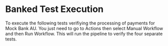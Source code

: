 # Banked Test Execution

To execute the following tests verifiying the processing of payments for Mock Bank AU. You just need to go to Actions then select Manual Workflow and then Run Workflow. This will run the pipeline to verify the four separate tests. 
